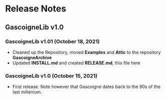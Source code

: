 # Release Notes

## GascoigneLib v1.0

### GascoigneLib v1.01 (October 18, 2021)
* Cleaned up the Repository, moved **Examples** and **Attic** to the repository **GascoigneArchive**
* Updated **INSTALL.md** and created **RELEASE.md**, this file here

### GascoigneLib v1.0 (October 15, 2021)
* First release. Note however that Gascoigne dates back to the 90s of the last millenium. 

